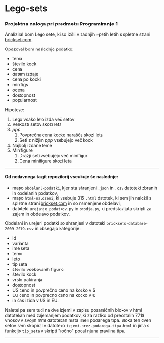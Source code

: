 # Lego-sets

### Projektna naloga pri predmetu Programiranje 1

Analiziral bom Lego sete, ki so izšli v zadnjih ~petih letih s spletne strani [brickset.com](https://brickset.com/sets).

Opazoval bom naslednje podatke:

* tema
* število kock
* cena
* datum izdaje
* cena po kocki
* minifigs
* ocena
* dostopnost
* popularnost

Hipoteze:
1. Lego vsako leto izda več setov
2. Velikosti setov skozi leta
3. *ppp*
   1. Povprečna cena kocke narašča skozi leta
   2. Seti z nižjim *ppp* vsebujejo več kock
4. Najbolj izdane teme
5. Minifigure
   1. Dražji seti vsebujejo več minifigur
   2. Cena minifigure skozi leta
   
____
#### Od nedavnega ta git repozitorij vseubuje še naslednje:
- mapo `obdelani-podatki`, kjer sta shranjeni `.json` in `.csv` datoteki zbranih in obdelanih podatkov,
- mapo `html-nalozeni`, ki vsebuje 315 `.html` datotek, ki sem jih naložil s spletne strani [brickset.com](https://brickset.com/sets) in so namenjene obdelavi,
- datoteki `urejanje_podatkov.py` in `orodja.py`, ki predstavljata skripti za zajem in obdelavo podatkov.

Obdelani in urejeni podatki so shranjeni v datoteki `bricksets-database-2009-2019.csv` in obsegajo kategorije:
* id
* varianta
* ime seta
* temo
* leto
* tip seta
* število vsebovanih figuric
* število kock
* vrsto pakiranja
* dostopnost
* US ceno in povprečno ceno na kocko v $
* EU ceno in povprečno ceno na kocko v €
* in čas izida v US in EU.

Naletel pa sem tudi na dve izjemi v zapisu posamičnih blokov v html datotekah med zajemanjem podatkov, ki za razliko od preostalih 7719 vnosov v svojih html datotekah nista imeli podanega tipa. Bloka teh dveh setov sem skopiral v datoteko `izjemi-brez-podanega-tipa.html` in jima s funkcijo `tip_seta` v skripti "ročno" podal njuna pravilna tipa.

____